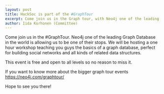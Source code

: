 ```yaml
---
layout: post
title: HackSoc is part of the #GraphTour
excerpt: Come join us in the Graph tour, with Neo4j one of the leading Graph databases...
author: Iida Korhonen (Committee)
---
```


Come join us in the #GraphTour. Neo4j one of the leading Graph Database in the world is allowing us to be one of their stops. We will be hosting a one hour workshop teaching you guys the basics of a graph database, perfect for building social networks and all kinds of related data structures.

This event is free and open to all levels so no reason to miss it.

If you want to know more about the bigger graph tour events
https://neo4j.com/graphtour/

Hope to see you there!
